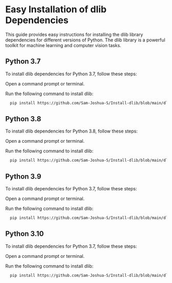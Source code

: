 
# Easy Installation of dlib Dependencies

This guide provides easy instructions for installing the dlib library dependencies for different versions of Python. The dlib library is a powerful toolkit for machine learning and computer vision tasks.

## Python 3.7

To install dlib dependencies for Python 3.7, follow these steps:

Open a command prompt or terminal.

Run the following command to install dlib:

```bash
  pip install https://github.com/Sam-Joshua-S/Install-dlib/blob/main/dlib-19.19.0-cp37-cp37m-win_amd64.whl


```

## Python 3.8

To install dlib dependencies for Python 3.8, follow these steps:

Open a command prompt or terminal.

Run the following command to install dlib:

```bash
  pip install https://github.com/Sam-Joshua-S/Install-dlib/blob/main/dlib-19.19.0-cp38-cp38-win_amd64.whl


```


## Python 3.9


To install dlib dependencies for Python 3.7, follow these steps:

Open a command prompt or terminal.

Run the following command to install dlib:

```bash
  pip install https://github.com/Sam-Joshua-S/Install-dlib/blob/main/dlib-19.22.99-cp39-cp39-win_amd64.whl


```


## Python 3.10


To install dlib dependencies for Python 3.7, follow these steps:

Open a command prompt or terminal.

Run the following command to install dlib:

```bash
  pip install https://github.com/Sam-Joshua-S/Install-dlib/blob/main/dlib-19.22.99-cp310-cp310-win_amd64.whl


```


